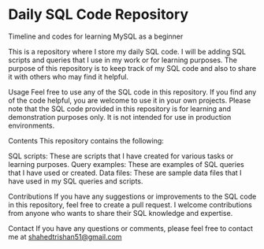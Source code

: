 # Daily SQL Code Repository
Timeline and codes for learning MySQL as a beginner 


This is a repository where I store my daily SQL code. I will be adding SQL scripts and queries that I use in my work or for learning purposes. The purpose of this repository is to keep track of my SQL code and also to share it with others who may find it helpful.

Usage
Feel free to use any of the SQL code in this repository. If you find any of the code helpful, you are welcome to use it in your own projects. Please note that the SQL code provided in this repository is for learning and demonstration purposes only. It is not intended for use in production environments.

Contents
This repository contains the following:

SQL scripts: These are scripts that I have created for various tasks or learning purposes.
Query examples: These are examples of SQL queries that I have used or created.
Data files: These are sample data files that I have used in my SQL queries and scripts.

Contributions
If you have any suggestions or improvements to the SQL code in this repository, feel free to create a pull request. I welcome contributions from anyone who wants to share their SQL knowledge and expertise.


Contact
If you have any questions or comments, please feel free to contact me at shahedtrishan51@gmail.com
